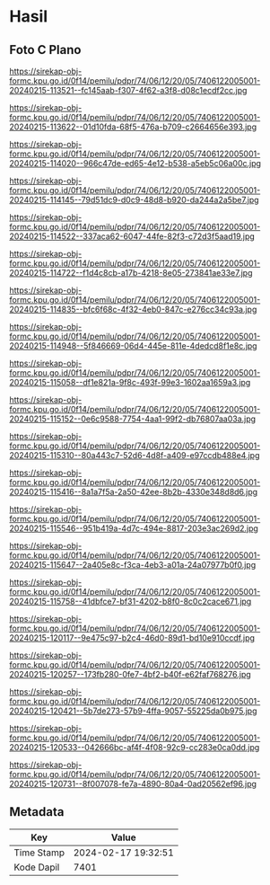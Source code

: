 # Hasil

## Foto C Plano

https://sirekap-obj-formc.kpu.go.id/0f14/pemilu/pdpr/74/06/12/20/05/7406122005001-20240215-113521--fc145aab-f307-4f62-a3f8-d08c1ecdf2cc.jpg

https://sirekap-obj-formc.kpu.go.id/0f14/pemilu/pdpr/74/06/12/20/05/7406122005001-20240215-113622--01d10fda-68f5-476a-b709-c2664656e393.jpg

https://sirekap-obj-formc.kpu.go.id/0f14/pemilu/pdpr/74/06/12/20/05/7406122005001-20240215-114020--966c47de-ed65-4e12-b538-a5eb5c06a00c.jpg

https://sirekap-obj-formc.kpu.go.id/0f14/pemilu/pdpr/74/06/12/20/05/7406122005001-20240215-114145--79d51dc9-d0c9-48d8-b920-da244a2a5be7.jpg

https://sirekap-obj-formc.kpu.go.id/0f14/pemilu/pdpr/74/06/12/20/05/7406122005001-20240215-114522--337aca62-6047-44fe-82f3-c72d3f5aad19.jpg

https://sirekap-obj-formc.kpu.go.id/0f14/pemilu/pdpr/74/06/12/20/05/7406122005001-20240215-114722--f1d4c8cb-a17b-4218-8e05-273841ae33e7.jpg

https://sirekap-obj-formc.kpu.go.id/0f14/pemilu/pdpr/74/06/12/20/05/7406122005001-20240215-114835--bfc6f68c-4f32-4eb0-847c-e276cc34c93a.jpg

https://sirekap-obj-formc.kpu.go.id/0f14/pemilu/pdpr/74/06/12/20/05/7406122005001-20240215-114948--5f846669-06d4-445e-811e-4dedcd8f1e8c.jpg

https://sirekap-obj-formc.kpu.go.id/0f14/pemilu/pdpr/74/06/12/20/05/7406122005001-20240215-115058--df1e821a-9f8c-493f-99e3-1602aa1659a3.jpg

https://sirekap-obj-formc.kpu.go.id/0f14/pemilu/pdpr/74/06/12/20/05/7406122005001-20240215-115152--0e6c9588-7754-4aa1-99f2-db76807aa03a.jpg

https://sirekap-obj-formc.kpu.go.id/0f14/pemilu/pdpr/74/06/12/20/05/7406122005001-20240215-115310--80a443c7-52d6-4d8f-a409-e97ccdb488e4.jpg

https://sirekap-obj-formc.kpu.go.id/0f14/pemilu/pdpr/74/06/12/20/05/7406122005001-20240215-115416--8a1a7f5a-2a50-42ee-8b2b-4330e348d8d6.jpg

https://sirekap-obj-formc.kpu.go.id/0f14/pemilu/pdpr/74/06/12/20/05/7406122005001-20240215-115546--951b419a-4d7c-494e-8817-203e3ac269d2.jpg

https://sirekap-obj-formc.kpu.go.id/0f14/pemilu/pdpr/74/06/12/20/05/7406122005001-20240215-115647--2a405e8c-f3ca-4eb3-a01a-24a07977b0f0.jpg

https://sirekap-obj-formc.kpu.go.id/0f14/pemilu/pdpr/74/06/12/20/05/7406122005001-20240215-115758--41dbfce7-bf31-4202-b8f0-8c0c2cace671.jpg

https://sirekap-obj-formc.kpu.go.id/0f14/pemilu/pdpr/74/06/12/20/05/7406122005001-20240215-120117--9e475c97-b2c4-46d0-89d1-bd10e910ccdf.jpg

https://sirekap-obj-formc.kpu.go.id/0f14/pemilu/pdpr/74/06/12/20/05/7406122005001-20240215-120257--173fb280-0fe7-4bf2-b40f-e62faf768276.jpg

https://sirekap-obj-formc.kpu.go.id/0f14/pemilu/pdpr/74/06/12/20/05/7406122005001-20240215-120421--5b7de273-57b9-4ffa-9057-55225da0b975.jpg

https://sirekap-obj-formc.kpu.go.id/0f14/pemilu/pdpr/74/06/12/20/05/7406122005001-20240215-120533--042666bc-af4f-4f08-92c9-cc283e0ca0dd.jpg

https://sirekap-obj-formc.kpu.go.id/0f14/pemilu/pdpr/74/06/12/20/05/7406122005001-20240215-120731--8f007078-fe7a-4890-80a4-0ad20562ef96.jpg


## Metadata

| Key        | Value               |
| ---------- | ------------------- |
| Time Stamp | 2024-02-17 19:32:51 |
| Kode Dapil | 7401                |



